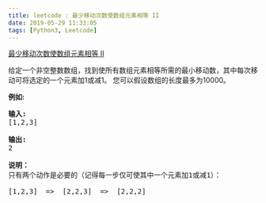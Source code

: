 ```yaml
---
title: leetcode : 最少移动次数使数组元素相等 II
date: 2019-05-29 11:33:05
tags: [Python3, Leetcode]
---
```


[最少移动次数使数组元素相等 II](https://leetcode-cn.com/problems/minimum-moves-to-equal-array-elements-ii/)

<p>给定一个非空整数数组，找到使所有数组元素相等所需的最小移动数，其中每次移动可将选定的一个元素加1或减1。 您可以假设数组的长度最多为10000。</p>

<!-- more -->

<p><strong>例如:</strong></p>

<pre>
<strong>输入:</strong>
[1,2,3]

<strong>输出:</strong>
2

<strong>说明：
</strong>只有两个动作是必要的（记得每一步仅可使其中一个元素加1或减1）： 

[1,2,3]  =&gt;  [2,2,3]  =&gt;  [2,2,2]
</pre>
